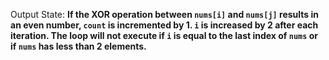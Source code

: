 Output State: **If the XOR operation between `nums[i]` and `nums[j]` results in an even number, `count` is incremented by 1. `i` is increased by 2 after each iteration. The loop will not execute if `i` is equal to the last index of `nums` or if `nums` has less than 2 elements.**